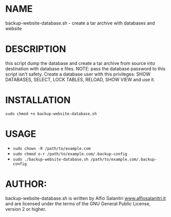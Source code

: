# NAME
backup-website-database.sh - create a tar archive with databases and website

# DESCRIPTION
this script dump the database and create a tar archive from source into destination with database e files.
NOTE: pass the database password to this script isn't safety. Create a database user with this privileges: SHOW DATABASES, SELECT, LOCK TABLES, RELOAD, SHOW VIEW and use it.
	

# INSTALLATION
`sudo chmod +x backup-website-database.sh`


# USAGE
- `sudo chown -R /path/to/example.com`
- `sudo chmod o-r /path/to/example.com/.backup-config`
- `sudo ./backup-website-database.sh /path/to/example.com/.backup-config`
       
# AUTHOR: 
backup-website-database.sh is written by Alfio Salanitri www.alfiosalanitri.it and are licensed under the terms of the GNU General Public License, version 2 or higher. 
